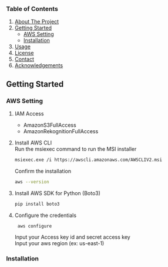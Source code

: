 <!-- TABLE OF CONTENTS -->
### Table of Contents
<ol>
  <li>
    <a href="#about-the-project">About The Project</a>
  </li>
  <li>
    <a href="#getting-started">Getting Started</a>
    <ul>
      <li><a href="#AWS-Setting">AWS Setting</a></li>
      <li><a href="#installation">Installation</a></li>
    </ul>
  </li>
  <li><a href="#usage">Usage</a></li>
  <li><a href="#license">License</a></li>
  <li><a href="#contact">Contact</a></li>
  <li><a href="#acknowledgements">Acknowledgements</a></li>
</ol>

<!-- GETTING STARTED -->
## Getting Started

### AWS Setting
1. IAM Access
    * AmazonS3FullAccess
    * AmazonRekognitionFullAccess


2. Install AWS CLI
   <br>Run the msiexec command to run the MSI installer
    ```sh
    msiexec.exe /i https://awscli.amazonaws.com/AWSCLIV2.msi
    ```
   Confirm the installation
    ```sh
    aws --version
    ```
3. Install AWS SDK for Python (Boto3)
    ```sh
    pip install boto3
    ```

4. Configure the credentials
   ```sh
    aws configure
   ```
   Input your Access key id and secret access key<br>
   Input your aws region (ex: us-east-1)
  
### Installation

